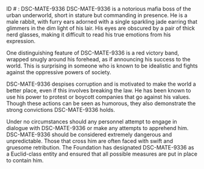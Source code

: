 ID # : DSC-MATE-9336
DSC-MATE-9336 is a notorious mafia boss of the urban underworld, short in stature but commanding in presence. He is a male rabbit, with furry ears adorned with a single sparkling jade earring that glimmers in the dim light of his lair. His eyes are obscured by a pair of thick nerd glasses, making it difficult to read his true emotions from his expression. 

One distinguishing feature of DSC-MATE-9336 is a red victory band, wrapped snugly around his forehead, as if announcing his success to the world. This is surprising in someone who is known to be idealistic and fights against the oppressive powers of society. 

DSC-MATE-9336 despises corruption and is motivated to make the world a better place, even if this involves breaking the law. He has been known to use his power to protest or boycott companies that go against his values. Though these actions can be seen as humorous, they also demonstrate the strong convictions DSC-MATE-9336 holds. 

Under no circumstances should any personnel attempt to engage in dialogue with DSC-MATE-9336 or make any attempts to apprehend him. DSC-MATE-9336 should be considered extremely dangerous and unpredictable. Those that cross him are often faced with swift and gruesome retribution. The Foundation has designated DSC-MATE-9336 as a Euclid-class entity and ensured that all possible measures are put in place to contain him.